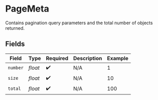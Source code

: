 # PageMeta

Contains pagination query parameters and the total number of objects returned.


## Fields

| Field              | Type               | Required           | Description        | Example            |
| ------------------ | ------------------ | ------------------ | ------------------ | ------------------ |
| `number`           | *float*            | :heavy_check_mark: | N/A                | 1                  |
| `size`             | *float*            | :heavy_check_mark: | N/A                | 10                 |
| `total`            | *float*            | :heavy_check_mark: | N/A                | 100                |